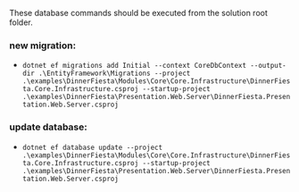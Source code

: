 ﻿These database commands should be executed from the solution root folder.

### new migration: 
- `dotnet ef migrations add Initial --context CoreDbContext --output-dir .\EntityFramework\Migrations --project .\examples\DinnerFiesta\Modules\Core\Core.Infrastructure\DinnerFiesta.Core.Infrastructure.csproj --startup-project .\examples\DinnerFiesta\Presentation.Web.Server\DinnerFiesta.Presentation.Web.Server.csproj`

### update database: 
- `dotnet ef database update --project .\examples\DinnerFiesta\Modules\Core\Core.Infrastructure\DinnerFiesta.Core.Infrastructure.csproj --startup-project .\examples\DinnerFiesta\Presentation.Web.Server\DinnerFiesta.Presentation.Web.Server.csproj`